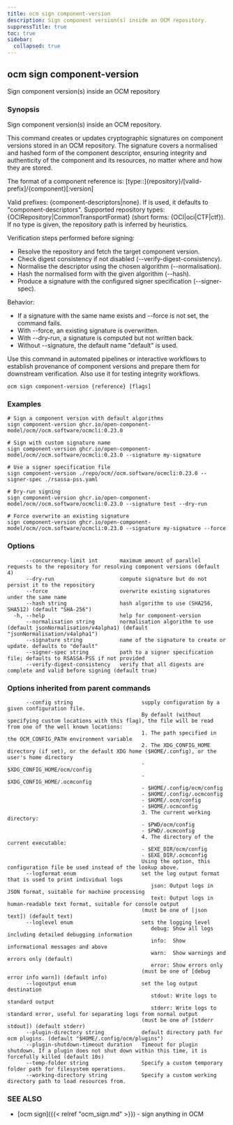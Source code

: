 ```yaml
---
title: ocm sign component-version
description: Sign component version(s) inside an OCM repository.
suppressTitle: true
toc: true
sidebar:
  collapsed: true
---
```


## ocm sign component-version

Sign component version(s) inside an OCM repository

### Synopsis

Sign component version(s) inside an OCM repository.

This command creates or updates cryptographic signatures on component versions
stored in an OCM repository. The signature covers a normalised and hashed form
of the component descriptor, ensuring integrity and authenticity of the
component and its resources, no matter where and how they are stored.

The format of a component reference is:
	[type::]{repository}/[valid-prefix]/{component}[:version]

Valid prefixes: {component-descriptors|none}. If <none> is used, it defaults to "component-descriptors".
Supported repository types: {OCIRepository|CommonTransportFormat} (short forms: {OCI|oci|CTF|ctf}).
If no type is given, the repository path is inferred by heuristics.

Verification steps performed before signing:
  * Resolve the repository and fetch the target component version.
  * Check digest consistency if not disabled (--verify-digest-consistency).
  * Normalise the descriptor using the chosen algorithm (--normalisation).
  * Hash the normalised form with the given algorithm (--hash).
  * Produce a signature with the configured signer specification (--signer-spec).

Behavior:
  * If a signature with the same name exists and --force is not set, the command fails.
  * With --force, an existing signature is overwritten.
  * With --dry-run, a signature is computed but not written back.
  * Without --signature, the default name "default" is used.

Use this command in automated pipelines or interactive workflows to
establish provenance of component versions and prepare them for downstream
verification. Also use it for testing integrity workflows.

```
ocm sign component-version {reference} [flags]
```

### Examples

```
# Sign a component version with default algorithms
sign component-version ghcr.io/open-component-model/ocm//ocm.software/ocmcli:0.23.0

# Sign with custom signature name
sign component-version ghcr.io/open-component-model/ocm//ocm.software/ocmcli:0.23.0 --signature my-signature

# Use a signer specification file
sign component-version ./repo/ocm//ocm.software/ocmcli:0.23.0 --signer-spec ./rsassa-pss.yaml

# Dry-run signing
sign component-version ghcr.io/open-component-model/ocm//ocm.software/ocmcli:0.23.0 --signature test --dry-run

# Force overwrite an existing signature
sign component-version ghcr.io/open-component-model/ocm//ocm.software/ocmcli:0.23.0 --signature my-signature --force
```

### Options

```
      --concurrency-limit int       maximum amount of parallel requests to the repository for resolving component versions (default 4)
      --dry-run                     compute signature but do not persist it to the repository
      --force                       overwrite existing signatures under the same name
      --hash string                 hash algorithm to use (SHA256, SHA512) (default "SHA-256")
  -h, --help                        help for component-version
      --normalisation string        normalisation algorithm to use (default jsonNormalisation/v4alpha1) (default "jsonNormalisation/v4alpha1")
      --signature string            name of the signature to create or update. defaults to "default"
      --signer-spec string          path to a signer specification file; defaults to RSASSA-PSS if not provided
      --verify-digest-consistency   verify that all digests are complete and valid before signing (default true)
```

### Options inherited from parent commands

```
      --config string                      supply configuration by a given configuration file.
                                           By default (without specifying custom locations with this flag), the file will be read from one of the well known locations:
                                           1. The path specified in the OCM_CONFIG_PATH environment variable
                                           2. The XDG_CONFIG_HOME directory (if set), or the default XDG home ($HOME/.config), or the user's home directory
                                           - $XDG_CONFIG_HOME/ocm/config
                                           - $XDG_CONFIG_HOME/.ocmconfig
                                           - $HOME/.config/ocm/config
                                           - $HOME/.config/.ocmconfig
                                           - $HOME/.ocm/config
                                           - $HOME/.ocmconfig
                                           3. The current working directory:
                                           - $PWD/ocm/config
                                           - $PWD/.ocmconfig
                                           4. The directory of the current executable:
                                           - $EXE_DIR/ocm/config
                                           - $EXE_DIR/.ocmconfig
                                           Using the option, this configuration file be used instead of the lookup above.
      --logformat enum                     set the log output format that is used to print individual logs
                                              json: Output logs in JSON format, suitable for machine processing
                                              text: Output logs in human-readable text format, suitable for console output
                                           (must be one of [json text]) (default text)
      --loglevel enum                      sets the logging level
                                              debug: Show all logs including detailed debugging information
                                              info:  Show informational messages and above
                                              warn:  Show warnings and errors only (default)
                                              error: Show errors only
                                           (must be one of [debug error info warn]) (default info)
      --logoutput enum                     set the log output destination
                                              stdout: Write logs to standard output
                                              stderr: Write logs to standard error, useful for separating logs from normal output
                                           (must be one of [stderr stdout]) (default stderr)
      --plugin-directory string            default directory path for ocm plugins. (default "$HOME/.config/ocm/plugins")
      --plugin-shutdown-timeout duration   Timeout for plugin shutdown. If a plugin does not shut down within this time, it is forcefully killed (default 10s)
      --temp-folder string                 Specify a custom temporary folder path for filesystem operations.
      --working-directory string           Specify a custom working directory path to load resources from.
```

### SEE ALSO

* [ocm sign]({{< relref "ocm_sign.md" >}})	 - sign anything in OCM

